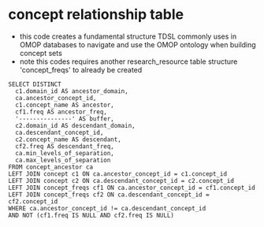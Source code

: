 # concept relationship table
- this code creates a fundamental structure TDSL commonly uses in OMOP databases to navigate and use the OMOP ontology when building concept sets
- note this codes requires another research_resource table structure 'concept_freqs' to already be created
~~~
SELECT DISTINCT
  c1.domain_id AS ancestor_domain,
  ca.ancestor_concept_id,
  c1.concept_name AS ancestor,
  cf1.freq AS ancestor_freq,
  '---------------' AS buffer,
  c2.domain_id AS descendant_domain,
  ca.descendant_concept_id,
  c2.concept_name AS descendant,
  cf2.freq AS descendant_freq,
  ca.min_levels_of_separation,
  ca.max_levels_of_separation
FROM concept_ancestor ca
LEFT JOIN concept c1 ON ca.ancestor_concept_id = c1.concept_id
LEFT JOIN concept c2 ON ca.descendant_concept_id = c2.concept_id
LEFT JOIN concept_freqs cf1 ON ca.ancestor_concept_id = cf1.concept_id
LEFT JOIN concept_freqs cf2 ON ca.descendant_concept_id = cf2.concept_id
WHERE ca.ancestor_concept_id != ca.descendant_concept_id
AND NOT (cf1.freq IS NULL AND cf2.freq IS NULL)
~~~
